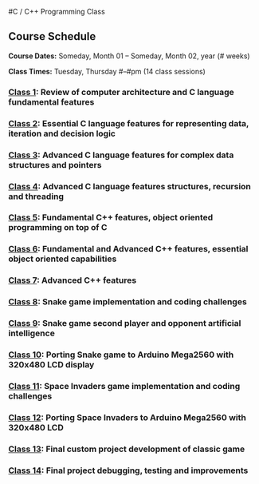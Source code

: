 #C / C++ Programming Class

## Course Schedule

**Course Dates:** Someday, Month 01 – Someday, Month 02, year (# weeks)

**Class Times:** Tuesday, Thursday #–#pm (14 class sessions)

### [Class 1](Class1.md): Review of computer architecture and C language fundamental features
### [Class 2](Class2.md): Essential C language features for representing data, iteration and decision logic
### [Class 3](Class3.md): Advanced C language features for complex data structures and pointers
### [Class 4](Class4.md): Advanced C language features structures, recursion and threading
### [Class 5](Class5.md): Fundamental C++ features, object oriented programming on top of C
### [Class 6](Class6.md): Fundamental and Advanced C++ features, essential object oriented capabilities
### [Class 7](Class7.md): Advanced C++ features
### [Class 8](Class8.md): Snake game implementation and coding challenges
### [Class 9](Class9.md): Snake game second player and opponent artificial intelligence
### [Class 10](Class10.md): Porting Snake game to Arduino Mega2560 with 320x480 LCD display
### [Class 11](Class11.md): Space Invaders game implementation and coding challenges
### [Class 12](Class12.md): Porting Space Invaders to Arduino Mega2560 with 320x480 LCD
### [Class 13](Class13.md): Final custom project development of classic game
### [Class 14](Class14.md): Final project debugging, testing and improvements

